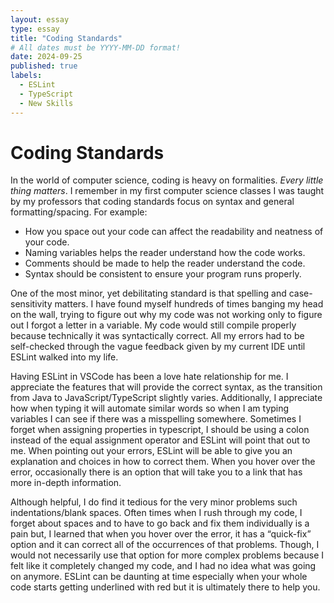 ```yaml
---
layout: essay
type: essay
title: "Coding Standards"
# All dates must be YYYY-MM-DD format!
date: 2024-09-25
published: true
labels:
  - ESLint
  - TypeScript
  - New Skills
---
```


# Coding Standards
In the world of computer science, coding is heavy on formalities. *Every little thing matters*. I remember in my first computer science classes I was taught by my professors that coding standards focus on syntax and general formatting/spacing. For example:

- How you space out your code can affect the readability and neatness of your code.
- Naming variables helps the reader understand how the code works.
- Comments should be made to help the reader understand the code.
- Syntax should be consistent to ensure your program runs properly.
  
One of the most minor, yet debilitating standard is that spelling and case-sensitivity matters. I have found myself hundreds of times banging my head on the wall, trying to figure out why my code was not working only to figure out I forgot a letter in a variable. My code would still compile properly because technically it was syntactically correct. All my errors had to be self-checked through the vague feedback given by my current IDE until ESLint walked into my life.

Having ESLint in VSCode has been a love hate relationship for me. I appreciate the features that will provide the correct syntax, as the transition from Java to JavaScript/TypeScript slightly varies. Additionally, I appreciate how when typing it will automate similar words so when I am typing variables I can see if there was a misspelling somewhere. Sometimes I forget when assigning properties in typescript, I should be using a colon instead of the equal assignment operator and ESLint will point that out to me. When pointing out your errors, ESLint will be able to give you an explanation and choices in how to correct them. When you hover over the error, occasionally there is an option that will take you to a link that has more in-depth information.

Although helpful, I do find it tedious for the very minor problems such indentations/blank spaces. Often times when I rush through my code, I forget about spaces and to have to go back and fix them individually is a pain but, I learned that when you hover over the error, it has a “quick-fix” option and it can correct all of the occurrences of that problems. Though, I would not necessarily use that option for more complex problems because I felt like it completely changed my code, and I had no idea what was going on anymore. ESLint can be daunting at time especially when your whole code starts getting underlined with red but it is ultimately there to help you. 
